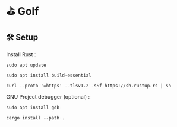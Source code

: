 # ⛳ Golf

## 🛠️ Setup

Install Rust :

`sudo apt update`

`sudo apt install build-essential`

`curl --proto '=https' --tlsv1.2 -sSf https://sh.rustup.rs | sh`

GNU Project debugger (optional) :

`sudo apt install gdb`

`cargo install --path .`
